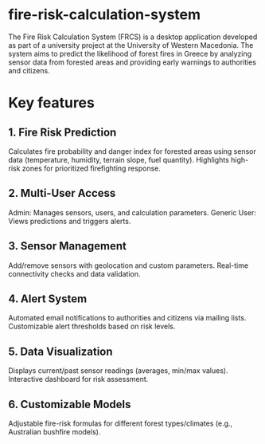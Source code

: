 # fire-risk-calculation-system
The Fire Risk Calculation System (FRCS) is a desktop application developed as part of a university project at the University of Western Macedonia. The system aims to predict the likelihood of forest fires in Greece by analyzing sensor data from forested areas and providing early warnings to authorities and citizens.

# Key features

## 1. Fire Risk Prediction
Calculates fire probability and danger index for forested areas using sensor data (temperature, humidity, terrain slope, fuel quantity). Highlights high-risk zones for prioritized firefighting response.

## 2. Multi-User Access
Admin: Manages sensors, users, and calculation parameters.
Generic User: Views predictions and triggers alerts.

## 3. Sensor Management
Add/remove sensors with geolocation and custom parameters.
Real-time connectivity checks and data validation.

## 4. Alert System
Automated email notifications to authorities and citizens via mailing lists.
Customizable alert thresholds based on risk levels.

## 5. Data Visualization
Displays current/past sensor readings (averages, min/max values).
Interactive dashboard for risk assessment.

## 6. Customizable Models
Adjustable fire-risk formulas for different forest types/climates (e.g., Australian bushfire models).
